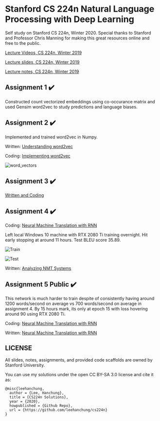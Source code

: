 # Stanford CS 224n Natural Language Processing with Deep Learning

Self study on Stanford CS 224n, Winter 2020. Special thanks to Stanford and Professor Chris Manning for making this great resources online and free to the public.

[Lecture Videos, CS 224n, Winter 2019](https://www.youtube.com/playlist?list=PLoROMvodv4rOhcuXMZkNm7j3fVwBBY42z)

[Lecture slides, CS 224n, Winter 2019](./slides)

[Lecture notes, CS 224n, Winter 2019](./notes)


## Assignment 1 :heavy_check_mark:
Constructed count vectorized embeddings using co-occurance matrix and used Gensim word2vec to study predictions and language biases.

## Assignment 2 :heavy_check_mark:
Implemented and trained word2vec in Numpy.

Written: [Understanding word2vec](./a2/a2_written.pdf)

Coding: [Implementing word2vec](./a2/README.md)

![word_vectors](./a2/word_vectors.png)


## Assignment 3 :heavy_check_mark:

[Written and Coding](./a3/README.md)


## Assignment 4 :heavy_check_mark:

Coding: [Neural Machine Translation with RNN](./a4/README.md)

Left local Windows 10 machine with RTX 2080 Ti training overnight. Hit early stopping at around 11 hours. Test BLEU score 35.89.

![Train](./a4/outputs/train.png)

![Test](./a4/outputs/test.png)

Written: [Analyzing NMT Systems](./a4/a4_written.pdf)


## Assignment 5 Public :heavy_check_mark:

This network is much harder to train despite of consistently having around 1200 words/second on average vs 700 words/second on average in assignment 4. By 15 hours mark, its only at epoch 15 with loss hovering around 90 using RTX 2080 Ti.

Coding: [Neural Machine Translation with RNN](./a5_public/README.md)

Written: [Neural Machine Translation with RNN](./a5/a5_written.pdf)

## LICENSE
All slides, notes, assignments, and provided code scaffolds are owned by Stanford University.

You can use my solutions under the open CC BY-SA 3.0 license and cite it as:
```
@misc{leehanchung,
  author = {Lee, Hanchung},
  title = {CS224n Solutions},
  year = {2020},
  howpublished = {Github Repo},
  url = {https://github.com/leehanchung/cs224n}
}
```